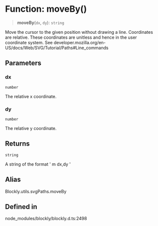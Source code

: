 # Function: moveBy()

> **moveBy**(`dx`, `dy`): `string`

Move the cursor to the given position without drawing a line.
Coordinates are relative.
These coordinates are unitless and hence in the user coordinate system.
See developer.mozilla.org/en-US/docs/Web/SVG/Tutorial/Paths#Line_commands

## Parameters

### dx

`number`

The relative x coordinate.

### dy

`number`

The relative y coordinate.

## Returns

`string`

A string of the format ' m dx,dy '

## Alias

Blockly.utils.svgPaths.moveBy

## Defined in

node_modules/blockly/blockly.d.ts:2498
